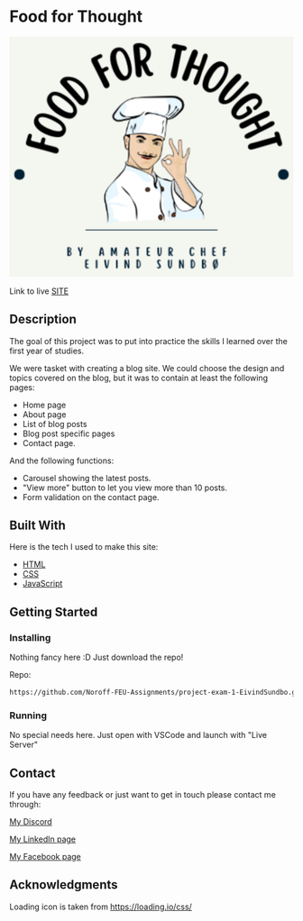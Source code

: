 # Food for Thought

![image](https://github.com/Noroff-FEU-Assignments/project-exam-1-EivindSundbo/blob/main/content/images/logo.png?raw=true)

Link to live [SITE](https://gorgeous-tiramisu-cb5830.netlify.app/)

## Description

The goal of this project was to put into practice the skills I learned over the first year of studies.

We were tasket with creating a blog site. We could choose the design and topics covered on the blog, but it was to contain at least the following pages:

- Home page
- About page
- List of blog posts
- Blog post specific pages
-	Contact page.

And the following functions:
- Carousel showing the latest posts.
- "View more" button to let you view more than 10 posts.
- Form validation on the contact page.

## Built With
Here is the tech I used to make this site:

- [HTML](https://www.w3schools.com/html/)
- [CSS](https://www.w3schools.com/css/)
- [JavaScript](https://www.w3schools.com/js/)

## Getting Started

### Installing

Nothing fancy here :D
Just download the repo!

Repo:
```bash
https://github.com/Noroff-FEU-Assignments/project-exam-1-EivindSundbo.git
```

### Running

No special needs here. Just open with VSCode and launch with "Live Server"


## Contact

If you have any feedback or just want to get in touch please contact me through:

[My Discord](https://discord.com/users/298164219382333441)

[My LinkedIn page](https://www.linkedin.com/in/eivind-berg-sundb%C3%B8-9064b79a/)

[My Facebook page](https://www.facebook.com/eivind.ber)


## Acknowledgments

Loading icon is taken from https://loading.io/css/
